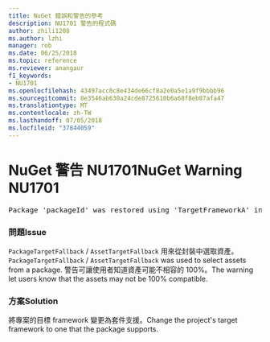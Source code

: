 ```yaml
---
title: NuGet 錯誤和警告的參考
description: NU1701 警告的程式碼
author: zhili1208
ms.author: lzhi
manager: rob
ms.date: 06/25/2018
ms.topic: reference
ms.reviewer: anangaur
f1_keywords:
- NU1701
ms.openlocfilehash: 43497acc0c8e434de66cf8a2e0a5e1a9f9bbbb96
ms.sourcegitcommit: 8e3546ab630a24cde8725610b6a68f8eb87afa47
ms.translationtype: MT
ms.contentlocale: zh-TW
ms.lasthandoff: 07/05/2018
ms.locfileid: "37844059"
---
```

# <a name="nuget-warning-nu1701"></a><span data-ttu-id="db691-103">NuGet 警告 NU1701</span><span class="sxs-lookup"><span data-stu-id="db691-103">NuGet Warning NU1701</span></span>

<pre>Package 'packageId' was restored using 'TargetFrameworkA' instead the project target framework 'TargetFrameworkB'. This package may not be fully compatible with your project.</pre>

### <a name="issue"></a><span data-ttu-id="db691-104">問題</span><span class="sxs-lookup"><span data-stu-id="db691-104">Issue</span></span>
<span data-ttu-id="db691-105">`PackageTargetFallback` / `AssetTargetFallback` 用來從封裝中選取資產。</span><span class="sxs-lookup"><span data-stu-id="db691-105">`PackageTargetFallback` / `AssetTargetFallback` was used to select assets from a package.</span></span> <span data-ttu-id="db691-106">警告可讓使用者知道資產可能不相容的 100%。</span><span class="sxs-lookup"><span data-stu-id="db691-106">The warning let users know that the assets may not be 100% compatible.</span></span>

### <a name="solution"></a><span data-ttu-id="db691-107">方案</span><span class="sxs-lookup"><span data-stu-id="db691-107">Solution</span></span>
<span data-ttu-id="db691-108">將專案的目標 framework 變更為套件支援。</span><span class="sxs-lookup"><span data-stu-id="db691-108">Change the project's target framework to one that the package supports.</span></span>
